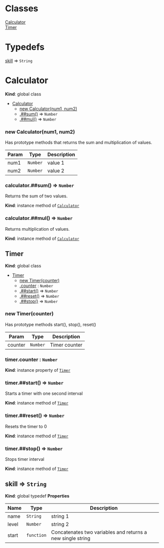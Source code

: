 ﻿# Classes

<dl>
<dt><a href="#Calculator">Calculator</a></dt>
<dd></dd>
<dt><a href="#Timer">Timer</a></dt>
<dd></dd>
</dl>

# Typedefs

<dl>
<dt><a href="#skill">skill</a> ⇒ <code>String</code></dt>
</dd>
</dl>

<a name="Calculator"></a>

# Calculator
**Kind**: global class

* [Calculator](#Calculator)
    * [new Calculator(num1, num2)](#new_Calculator_new)
    * [.##sum()](#Calculator+sum) ⇒ <code>Number</code>
    * [.##mul()](#Calculator+mul) ⇒ <code>Number</code>

<a name="new_Calculator_new"></a>

### new Calculator(num1, num2)
Has prototype methods that returns the sum and multiplication of values.


| Param | Type | Description |
| --- | --- | --- |
| num1 | <code>Number</code> | value 1 |
| num2 | <code>Number</code> | value 2 |

<a name="Calculator+sum"></a>

### calculator.##sum() ⇒ <code>Number</code>
Returns the sum of two values.

**Kind**: instance method of [<code>Calculator</code>](#Calculator)
<a name="Calculator+mul"></a>

### calculator.##mul() ⇒ <code>Number</code>
Returns multiplication of values.

**Kind**: instance method of [<code>Calculator</code>](#Calculator)
<a name="Timer"></a>

## Timer
**Kind**: global class

* [Timer](#Timer)
    * [new Timer(counter)](#new_Timer_new)
    * [.counter](#Timer+counter) : <code>Number</code>
    * [.##start()](#Timer+start) ⇒ <code>Number</code>
    * [.##reset()](#Timer+reset) ⇒ <code>Number</code>
    * [.##stop()](#Timer+stop) ⇒ <code>Number</code>

<a name="new_Timer_new"></a>

### new Timer(counter)
Has prototype methods start(), stop(), reset()


| Param | Type | Description |
| --- | --- | --- |
| counter | <code>Number</code> | Timer counter |

<a name="Timer+counter"></a>

### timer.counter : <code>Number</code>
**Kind**: instance property of [<code>Timer</code>](#Timer)
<a name="Timer+start"></a>

### timer.##start() ⇒ <code>Number</code>
Starts a timer with one second interval

**Kind**: instance method of [<code>Timer</code>](#Timer)
<a name="Timer+reset"></a>

### timer.##reset() ⇒ <code>Number</code>
Resets the timer to 0

**Kind**: instance method of [<code>Timer</code>](#Timer)
<a name="Timer+stop"></a>

### timer.##stop() ⇒ <code>Number</code>
Stops timer interval

**Kind**: instance method of [<code>Timer</code>](#Timer)
<a name="skill"></a>

## skill ⇒ <code>String</code>


**Kind**: global typedef
**Properties**

| Name | Type | Description |
| --- | --- | --- |
| name | <code>String</code> | string 1 |
| level | <code>Number</code> | string 2 |
| start | <code>function</code> | Concatenates two variables and returns a new single string |

